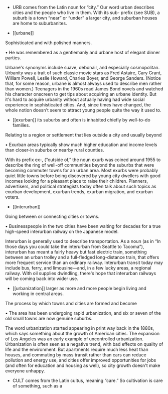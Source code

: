 - URB comes from the Latin noun for “city.” Our word urban describes cities and the people who live
in  them.  With  its  sub-  prefix  (see  SUB),  a  suburb  is  a  town  “near”  or  “under”  a  larger  city,  and
suburban houses are home to suburbanites.

- [[urbane]] 

 Sophisticated and with polished manners. 

• He was remembered as a gentlemanly and urbane host of elegant dinner parties. 

Urbane's synonyms include suave, debonair, and especially cosmopolitan. Urbanity was a trait of
such  classic  movie  stars  as  Fred  Astaire,  Cary  Grant,  William  Powell,  Leslie  Howard,  Charles
Boyer, and George Sanders. (Notice that, for some reason, urbane is almost always used to describe
men rather than women.) Teenagers in the 1960s read James Bond novels and watched his character
onscreen  to  get  tips  about  acquiring  an  urbane  identity.  But  it's  hard  to  acquire  urbanity  without
actually having had wide social experience in sophisticated cities. And, since times have changed, the
whole notion doesn't seem to attract young people quite the way it used to.

- [[exurban]] 
its suburbs and often is inhabited chiefly by well-to-do families. 

 Relating to a region or settlement that lies outside a city and usually beyond

• Exurban areas typically show much higher education and income levels than closer-in suburbs or
nearby rural counties. 

With  its  prefix  ex-,  (“outside  of,”  the  noun  exurb  was  coined  around  1955  to  describe  the  ring  of
well-off  communities  beyond  the  suburbs  that  were  becoming  commuter  towns  for  an  urban  area.
Most exurbs were probably quiet little towns before being discovered by young city dwellers with
good incomes looking for a pleasant place to raise their children. Planners, advertisers, and political
strategists  today  often  talk  about  such  topics  as  exurban  development,  exurban  trends,  exurban
migration, and exurban voters.

- [[interurban]] 

 Going between or connecting cities or towns. 

•  Businesspeople  in  the  two  cities  have  been  waiting  for  decades  for  a  true  high-speed  interurban
railway on the Japanese model. 

Interurban  is  generally  used  to  describe  transportation.  As  a  noun  (as  in  “In  those  days  you  could
take  the  interurban  from  Seattle  to  Tacoma”),  interurban  has  meant  a  fairly  heavy  but  fast  electric
train,  something  between  an  urban  trolley  and  a  full-fledged  long-distance  train,  that  offers  more
frequent  service  than  an  ordinary  railway.  Interurban  transit  today  may  include  bus,  ferry,  and
limousine—and, in a few lucky areas, a regional railway. With oil supplies dwindling, there's hope
that interurban railways will be coming back into wider use.

- [[urbanization]] 
larger as more and more people begin living and working in central areas. 

 The process by which towns and cities are formed and become

• The area has been undergoing rapid urbanization, and six or seven of the old small towns are now
genuine suburbs. 

The word urbanization started appearing in print way back in the 1880s, which says something about
the growth of American cities. The expansion of Los Angeles was an early example of uncontrolled
urbanization. Urbanization is often seen as a negative trend, with bad effects on quality of life and the
environment. But apartments require much less heat than houses, and commuting by mass transit rather
than cars can reduce pollution and energy use, and cities offer improved opportunities for jobs (and
often for education and housing as well), so city growth doesn't make everyone unhappy.

- CULT comes from the Latin cultus, meaning “care.” So cultivation is care of something, such as a
